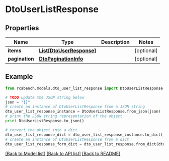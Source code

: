 # DtoUserListResponse


## Properties

Name | Type | Description | Notes
------------ | ------------- | ------------- | -------------
**items** | [**List[DtoUserResponse]**](DtoUserResponse.md) |  | [optional] 
**pagination** | [**DtoPaginationInfo**](DtoPaginationInfo.md) |  | [optional] 

## Example

```python
from rcabench.models.dto_user_list_response import DtoUserListResponse

# TODO update the JSON string below
json = "{}"
# create an instance of DtoUserListResponse from a JSON string
dto_user_list_response_instance = DtoUserListResponse.from_json(json)
# print the JSON string representation of the object
print DtoUserListResponse.to_json()

# convert the object into a dict
dto_user_list_response_dict = dto_user_list_response_instance.to_dict()
# create an instance of DtoUserListResponse from a dict
dto_user_list_response_form_dict = dto_user_list_response.from_dict(dto_user_list_response_dict)
```
[[Back to Model list]](../README.md#documentation-for-models) [[Back to API list]](../README.md#documentation-for-api-endpoints) [[Back to README]](../README.md)


